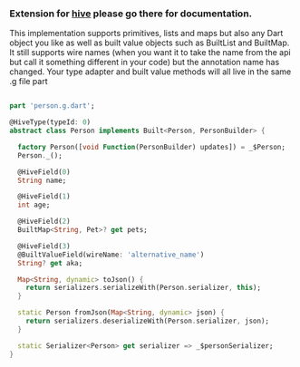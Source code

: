 ### Extension for [hive](https://github.com/leisim/hive) please go there for documentation.
This implementation supports primitives, lists and maps but also any Dart object you like as well as built value objects such as BuiltList and BuiltMap.
It still supports wire names (when you want it to take the name from the api but call it something different in your code) but the annotation name has changed. 
Your type adapter and built value methods will all live in the same .g file part 
```dart

part 'person.g.dart';

@HiveType(typeId: 0)
abstract class Person implements Built<Person, PersonBuilder> {

  factory Person([void Function(PersonBuilder) updates]) = _$Person;
  Person._();

  @HiveField(0)
  String name;

  @HiveField(1)
  int age;

  @HiveField(2)
  BuiltMap<String, Pet>? get pets;

  @HiveField(3)
  @BuiltValueField(wireName: 'alternative_name')
  String? get aka;

  Map<String, dynamic> toJson() {
    return serializers.serializeWith(Person.serializer, this);
  }

  static Person fromJson(Map<String, dynamic> json) {
    return serializers.deserializeWith(Person.serializer, json);
  }

  static Serializer<Person> get serializer => _$personSerializer;
}
```